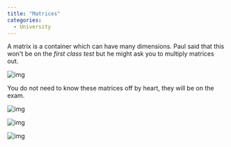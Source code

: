```yaml
---
title: "Matrices"
categories:
  - University
---
```


A matrix is a container which can have many dimensions. Paul said that this won't be on the *first class test* but he might ask you to multiply matrices out.

![img](https://screenshotscdn.firefoxusercontent.com/images/0ac9de3d-1079-4e8a-8fc2-b306ce7d9ab7.png)

You do not need to know these matrices off by heart, they will be on the exam.

![img](https://screenshotscdn.firefoxusercontent.com/images/60a8e4be-782d-4618-a313-a1ebf95b1e2b.png)

![img](https://screenshotscdn.firefoxusercontent.com/images/db3531cb-49ce-4ba1-8122-0c4e14f28e13.png)

![img](https://screenshotscdn.firefoxusercontent.com/images/47fb58d0-2fbb-4d5c-9420-a0caf90e6aab.png)